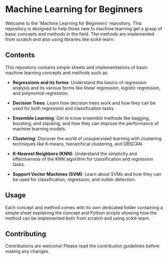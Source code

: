 # Machine Learning for Beginners

Welcome to the 'Machine Learning for Beginners' repository. This repository is designed to help those new to machine learning get a grasp of basic concepts and methods in the field. The methods are implemented from scratch and also using libraries like scikit-learn.

## Contents

This repository contains simple sheets and implementations of basic machine learning concepts and methods such as:

- **Regressions and its forms**: Understand the basics of regression analysis and its various forms like linear regression, logistic regression, and polynomial regression.

- **Decision Trees**: Learn how decision trees work and how they can be used for both regression and classification tasks.

- **Ensemble Learning**: Get to know ensemble methods like bagging, boosting, and stacking, and how they can improve the performance of machine learning models.

- **Clustering**: Discover the world of unsupervised learning with clustering techniques like K-means, hierarchical clustering, and DBSCAN.

- **K-Nearest Neighbors (KNN)**: Understand the simplicity and effectiveness of the KNN algorithm for classification and regression tasks.

- **Support Vector Machines (SVM)**: Learn about SVMs and how they can be used for classification, regression, and outlier detection.

## Usage

Each concept and method comes with its own dedicated folder containing a simple sheet explaining the concept and Python scripts showing how the method can be implemented both from scratch and using scikit-learn.

## Contributing

Contributions are welcome! Please read the contribution guidelines before making any changes.
